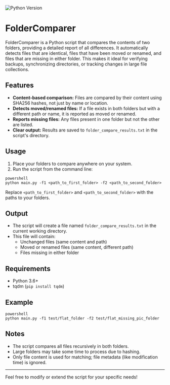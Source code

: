 ![Python Version](https://img.shields.io/badge/python-3.10%2B-blue)

# FolderComparer

FolderComparer is a Python script that compares the contents of two folders, providing a detailed report of all differences. It automatically detects files that are identical, files that have been moved or renamed, and files that are missing in either folder. This makes it ideal for verifying backups, synchronizing directories, or tracking changes in large file collections.

## Features
- **Content-based comparison:** Files are compared by their content using SHA256 hashes, not just by name or location.
- **Detects moved/renamed files:** If a file exists in both folders but with a different path or name, it is reported as moved or renamed.
- **Reports missing files:** Any files present in one folder but not the other are listed.
- **Clear output:** Results are saved to `folder_compare_results.txt` in the script's directory.

## Usage
1. Place your folders to compare anywhere on your system.
2. Run the script from the command line:

```
powershell
python main.py -f1 <path_to_first_folder> -f2 <path_to_second_folder>
```

Replace `<path_to_first_folder>` and `<path_to_second_folder>` with the paths to your folders.

## Output
- The script will create a file named `folder_compare_results.txt` in the current working directory.
- This file will contain:
  - Unchanged files (same content and path)
  - Moved or renamed files (same content, different path)
  - Files missing in either folder

## Requirements
- Python 3.6+
- tqdm (`pip install tqdm`)

## Example
```
powershell
python main.py -f1 test/flat_folder -f2 test/flat_missing_pic_folder
```

## Notes
- The script compares all files recursively in both folders.
- Large folders may take some time to process due to hashing.
- Only file content is used for matching; file metadata (like modification time) is ignored.

---

Feel free to modify or extend the script for your specific needs!
